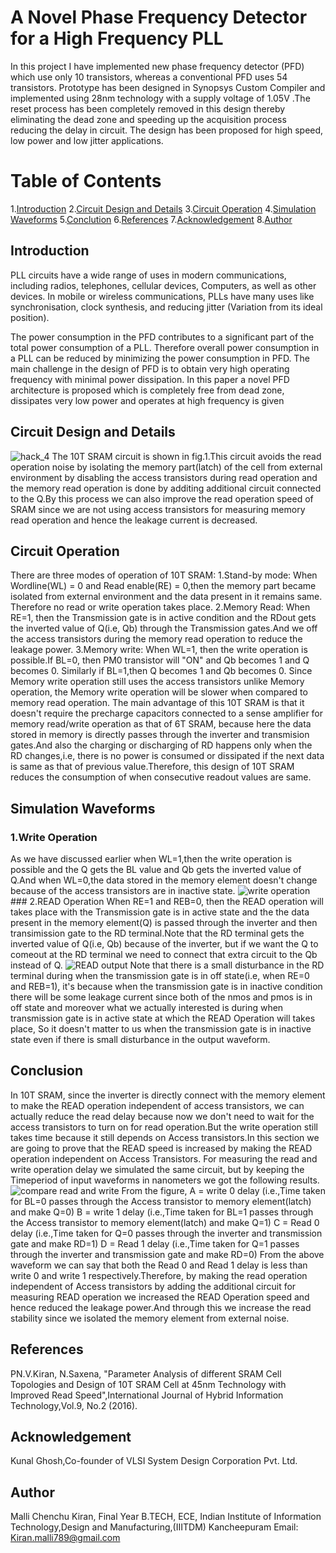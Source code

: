 # A Novel Phase Frequency Detector for a High Frequency PLL
In this project I have implemented new phase frequency detector (PFD) which use only 10 transistors, whereas a conventional PFD uses 54 transistors. Prototype has been designed in Synopsys Custom Compiler  and implemented using 28nm technology with a supply voltage of 1.05V .The reset process has been completely removed in this design thereby eliminating the dead zone and speeding up the acquisition process reducing the delay in circuit. The design has been proposed for high speed, low power and low jitter applications. 

# Table of Contents 
1.[Introduction](#Introduction) 
2.[Circuit Design and Details](#Circuit-Design-and-Details) 
3.[Circuit Operation](#Circuit-Operation) 
4.[Simulation Waveforms](#Simulation-Waveforms) 
5.[Conclution](#Conclution) 
6.[References](#References) 
7.[Acknowledgement](#Acknowledgement) 
8.[Author](#Author) 

## Introduction 
PLL circuits have a wide range of uses in modern communications, including
radios, telephones, cellular devices, Computers, as well as other devices. In mobile or
wireless communications, PLLs have many uses like synchronisation, clock synthesis,
and reducing jitter (Variation from its ideal position).

The power consumption in the PFD contributes to a significant part of the total power consumption of a PLL.
Therefore overall power consumption in a PLL can be reduced by minimizing the power consumption in PFD. The
main challenge in the design of PFD is to obtain very high operating frequency with minimal power dissipation. In this paper a novel PFD architecture is
proposed which is completely free from dead zone, dissipates very low power and operates at high frequency is given

## Circuit Design and Details 
![hack_4](https://user-images.githubusercontent.com/72538560/156032830-b93dff2e-d9d4-4770-bda5-49a0c96dcb31.png) The 10T SRAM circuit is shown in fig.1.This circuit avoids the read operation noise by isolating the memory part(latch) of the cell from external environment by disabling the access transistors during read operation and the memory read operation is done by additing additional circuit connected to the Q.By this process we can also improve the read operation speed of SRAM since we are not using access transistors for measuring memory read operation and hence the leakage current is decreased. 

## Circuit Operation 
There are three modes of operation of 10T SRAM: 1.Stand-by mode: When Wordline(WL) = 0 and Read enable(RE) = 0,then the memory part became isolated from external environment and the data present in it remains same. Therefore no read or write operation takes place. 2.Memory Read: When RE=1, then the Transmission gate is in active condition and the RDout gets the inverted value of Q(i.e, Qb) through the Transmission gates.And we off the access transistors during the memory read operation to reduce the leakage power. 3.Memory write: When WL=1, then the write operation is possible.If BL=0, then PM0 transistor will "ON" and Qb becomes 1 and Q becomes 0. Similarly if BL=1,then Q becomes 1 and Qb becomes 0. Since Memory write operation still uses the access transistors unlike Memory operation, the Memory write operation will be slower when compared to memory read operation. The main advantage of this 10T SRAM is that it doesn't require the precharge capacitors connected to a sense amplifier for memory read/write operation as that of 6T SRAM, because here the data stored in memory is directly passes through the inverter and transmision gates.And also the charging or discharging of RD happens only when the RD changes,i.e, there is no power is consumed or dissipated if the next data is same as that of previous value.Therefore, this design of 10T SRAM reduces the consumption of when consecutive readout values are same. 

## Simulation Waveforms 
### 1.Write Operation 
As we have discussed earlier when WL=1,then the write operation is possible and the Q gets the BL value and Qb gets the inverted value of Q.And when WL=0,the data stored in the memory element doesn't change because of the access transistors are in inactive state. ![write operation](https://user-images.githubusercontent.com/99113992/152926807-6d204d6f-d516-4b4b-bc15-90d63d32310e.PNG) ### 2.READ Operation When RE=1 and REB=0, then the READ operation will takes place with the Transmission gate is in active state and the the data present in the memory element(Q) is passed through the inverter and then transimission gate to the RD terminal.Note that the RD terminal gets the inverted value of Q(i.e, Qb) because of the inverter, but if we want the Q to comeout at the RD terminal we need to connect that extra circuit to the Qb instead of Q. ![READ output](https://user-images.githubusercontent.com/99113992/152926529-253768c3-2502-4da1-b278-3e1437624971.PNG) Note that there is a small disturbance in the RD terminal during when the transmission gate is in off state(i.e, when RE=0 and REB=1), it's because when the transmission gate is in inactive condition there will be some leakage current since both of the nmos and pmos is in off state and moreover what we actually interested is during when transmission gate is in active state at which the READ Operation will takes place, So it doesn't matter to us when the transmission gate is in inactive state even if there is small disturbance in the output waveform. 

## Conclusion 
In 10T SRAM, since the inverter is directly connect with the memory element to make the READ operation independent of access transistors, we can actually reduce the read delay because now we don't need to wait for the access transistors to turn on for read operation.But the write operation still takes time because it still depends on Access transistors.In this section we are going to prove that the READ speed is increased by making the READ operation independent on Access Transistors. For measuring the read and write operation delay we simulated the same circuit, but by keeping the Timeperiod of input waveforms in nanometers we got the following results. ![compare read and write](https://user-images.githubusercontent.com/99113992/152933868-f7727778-3dd6-4ef7-bc85-453e18634cd9.png) From the figure, A = write 0 delay (i.e.,Time taken for BL=0 passes through the Access transistor to memory element(latch) and make Q=0) B = write 1 delay (i.e.,Time taken for BL=1 passes through the Access transistor to memory element(latch) and make Q=1) C = Read 0 delay (i.e.,Time taken for Q=0 passes through the inverter and transmission gate and make RD=1) D = Read 1 delay (i.e.,Time taken for Q=1 passes through the inverter and transmission gate and make RD=0) From the above waveform we can say that both the Read 0 and Read 1 delay is less than write 0 and write 1 respectively.Therefore, by making the read operation independent of Access transistors by adding the additional circuit for measuring READ operation we increased the READ Operation speed and hence reduced the leakage power.And through this we increase the read stability since we isolated the memory element from external noise. 

## References 
PN.V.Kiran, N.Saxena, "Parameter Analysis of different SRAM Cell Topologies and Design of 10T SRAM Cell at 45nm Technology with Improved Read Speed",International Journal of Hybrid Information Technology,Vol.9, No.2 (2016). 

## Acknowledgement 
Kunal Ghosh,Co-founder of VLSI System Design Corporation Pvt. Ltd. 

## Author 
Malli Chenchu Kiran, Final Year B.TECH, ECE, Indian Institute of Information Technology,Design and Manufacturing,(IIITDM) Kancheepuram Email: Kiran.malli789@gmail.com
